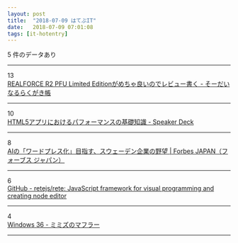 ```yaml
---
layout: post
title:  "2018-07-09 はてぶIT"
date:   2018-07-09 07:01:08
tags: [it-hotentry]
---
```

5 件のデータあり

<hr><div class="row">
<div class="col-1"><span class="badge badge-pill badge-success h2">13</span></div>
<div class="col-11"><a href='https://soudai.hatenablog.com/entry/2018/07/08/205116' target='_blank'>REALFORCE R2 PFU Limited Editionがめちゃ良いのでレビュー書く - そーだいなるらくがき帳</a></div>
</div>
<hr>
<div class="row">
<div class="col-1"><span class="badge badge-pill badge-success h2">10</span></div>
<div class="col-11"><a href='https://speakerdeck.com/likr/html5apuriniokerupahuomansufalseji-chu-zhi-shi' target='_blank'>HTML5アプリにおけるパフォーマンスの基礎知識 - Speaker Deck</a></div>
</div>
<hr>
<div class="row">
<div class="col-1"><span class="badge badge-pill badge-success h2">8</span></div>
<div class="col-11"><a href='https://forbesjapan.com/articles/detail/21951' target='_blank'>AIの「ワードプレス化」目指す、スウェーデン企業の野望 | Forbes JAPAN（フォーブス ジャパン）</a></div>
</div>
<hr>
<div class="row">
<div class="col-1"><span class="badge badge-pill badge-success h2">6</span></div>
<div class="col-11"><a href='https://github.com/retejs/rete' target='_blank'>GitHub - retejs/rete: JavaScript framework for visual programming and creating node editor</a></div>
</div>
<hr>
<div class="row">
<div class="col-1"><span class="badge badge-pill badge-success h2">4</span></div>
<div class="col-11"><a href='http://kentaro-takano.hatenablog.com/entry/2018/07/09/000000' target='_blank'>Windows 36 - ミミズのマフラー</a></div>
</div>
<hr>
